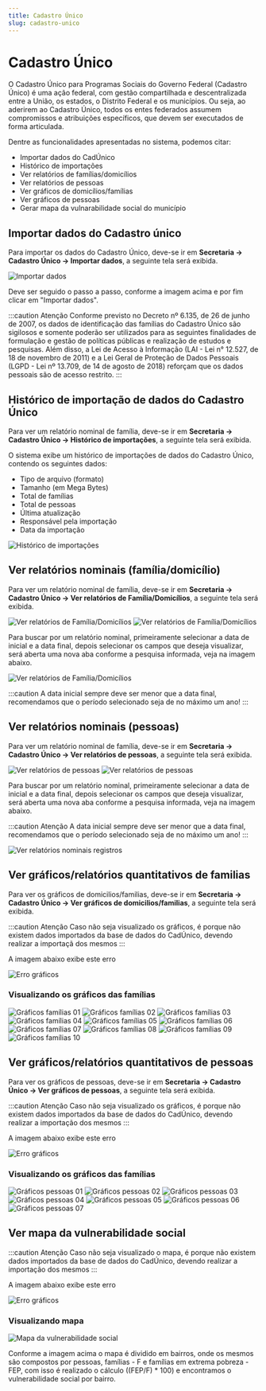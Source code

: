```yaml
---
title: Cadastro Único
slug: cadastro-unico
---
```


# Cadastro Único

O Cadastro Único para Programas Sociais do Governo Federal (Cadastro Único) é uma ação federal, com gestão compartilhada e descentralizada entre a União, os estados, o Distrito Federal e os municípios. Ou seja, ao aderirem ao Cadastro Único, todos os entes federados assumem compromissos e atribuições específicos, que devem ser executados de forma articulada. 

Dentre as funcionalidades apresentadas no sistema, podemos citar:

- Importar dados do CadÚnico
- Histórico de importações
- Ver relatórios de famílias/domicílios
- Ver relatórios de pessoas
- Ver gráficos de domicílios/famílias
- Ver gráficos de pessoas
- Gerar mapa da vulnarabilidade social do município

## Importar dados do Cadastro único

Para importar os dados do Cadastro Único, deve-se ir em **Secretaria -> Cadastro Único -> Importar dados**, a seguinte tela será exibida.

![Importar dados](../../static/img/modules/cadastro-unico/importar_dados.jpg)

Deve ser seguido o passo a passo, conforme a imagem acima e por fim clicar em "Importar dados".

:::caution Atenção
Conforme previsto no Decreto nº 6.135, de 26 de junho de 2007, os dados de identificação das famílias do Cadastro Único são sigilosos e somente poderão ser utilizados para as seguintes finalidades de formulação e gestão de políticas públicas e realização de estudos e pesquisas. Além disso, a Lei de Acesso à Informação (LAI - Lei n° 12.527, de 18 de novembro de 2011) e a Lei Geral de Proteção de Dados Pessoais (LGPD - Lei nº 13.709, de 14 de agosto de 2018) reforçam que os dados pessoais são de acesso restrito.
:::

## Histórico de importação de dados do Cadastro Único

Para ver um relatório nominal de família, deve-se ir em **Secretaria -> Cadastro Único -> Histórico de importações**, a seguinte tela será exibida.

O sistema exibe um histórico de importações de dados do Cadastro Único, contendo os seguintes dados:

- Tipo de arquivo (formato)
- Tamanho (em Mega Bytes)
- Total de famílias
- Total de pessoas
- Última atualização
- Responsável pela importação
- Data da importação

![Histórico de importações](../../static/img/modules/cadastro-unico/historico.jpg)

## Ver relatórios nominais (família/domicílio)

Para ver um relatório nominal de família, deve-se ir em **Secretaria -> Cadastro Único -> Ver relatórios de Família/Domicílios**, a seguinte tela será exibida.

![Ver relatórios de Família/Domicílios](../../static/img/modules/cadastro-unico/relatorio_nominal_familia_01.jpg)
![Ver relatórios de Família/Domicílios](../../static/img/modules/cadastro-unico/relatorio_nominal_familia_02.jpg)

Para buscar por um relatório nominal, primeiramente selecionar a data de inicial e a data final, depois selecionar os campos que deseja visualizar, será aberta uma nova aba conforme a pesquisa informada, veja na imagem abaixo.

![Ver relatórios de Família/Domicílios](../../static/img/modules/cadastro-unico/relatorio_nominais_familias_registros.jpg)

:::caution
A data inicial sempre deve ser menor que a data final, recomendamos que o período selecionado seja de no máximo um ano!
:::

## Ver relatórios nominais (pessoas)

Para ver um relatório nominal de família, deve-se ir em **Secretaria -> Cadastro Único -> Ver relatórios de pessoas**, a seguinte tela será exibida.

![Ver relatórios de pessoas](../../static/img/modules/cadastro-unico/relatorios_nominais_pessoas_01.jpg)
![Ver relatórios de pessoas](../../static/img/modules/cadastro-unico/relatorios_nominais_pessoas_02.jpg)

Para buscar por um relatório nominal, primeiramente selecionar a data de inicial e a data final, depois selecionar os campos que deseja visualizar, será aberta uma nova aba conforme a pesquisa informada, veja na imagem abaixo.

:::caution Atenção
A data inicial sempre deve ser menor que a data final, recomendamos que o período selecionado seja de no máximo um ano!
:::

![Ver relatórios nominais registros](../../static/img/modules/cadastro-unico/relatorios_nominais_pessoas_registros.jpg)

## Ver gráficos/relatórios quantitativos de familias

Para ver os gráficos de domicilios/familias, deve-se ir em **Secretaria -> Cadastro Único -> Ver gráficos de domicilios/familias**, a seguinte tela será exibida.

:::caution Atenção
Caso não seja visualizado os gráficos, é porque não existem dados importados da base de dados do CadÚnico, devendo realizar a importaçã dos mesmos
:::

A imagem abaixo exibe este erro

![Erro gráficos](../../static/img/modules/cadastro-unico/erro_graficos.jpg)

### Visualizando os gráficos das famílias

![Gráficos famílias 01](../../static/img/modules/cadastro-unico/graficos_domicilios_01.jpg)
![Gráficos famílias 02](../../static/img/modules/cadastro-unico/graficos_domicilios_02.jpg)
![Gráficos famílias 03](../../static/img/modules/cadastro-unico/graficos_domicilios_03.jpg)
![Gráficos famílias 04](../../static/img/modules/cadastro-unico/graficos_domicilios_04.jpg)
![Gráficos famílias 05](../../static/img/modules/cadastro-unico/graficos_domicilios_05.jpg)
![Gráficos famílias 06](../../static/img/modules/cadastro-unico/graficos_domicilios_06.jpg)
![Gráficos famílias 07](../../static/img/modules/cadastro-unico/graficos_domicilios_07.jpg)
![Gráficos famílias 08](../../static/img/modules/cadastro-unico/graficos_domicilios_08.jpg)
![Gráficos famílias 09](../../static/img/modules/cadastro-unico/graficos_domicilios_09.jpg)
![Gráficos famílias 10](../../static/img/modules/cadastro-unico/graficos_domicilios_10.jpg)
 
## Ver gráficos/relatórios quantitativos de pessoas

Para ver os gráficos de pessoas, deve-se ir em **Secretaria -> Cadastro Único -> Ver gráficos de pessoas**, a seguinte tela será exibida.

:::caution Atenção
Caso não seja visualizado os gráficos, é porque não existem dados importados da base de dados do CadÚnico, devendo realizar a importação dos mesmos
:::

A imagem abaixo exibe este erro

![Erro gráficos](../../static/img/modules/cadastro-unico/erro_graficos.jpg)

### Visualizando os gráficos das famílias

![Gráficos pessoas 01](../../static/img/modules/cadastro-unico/graficos_pessoas_01.jpg)
![Gráficos pessoas 02](../../static/img/modules/cadastro-unico/graficos_pessoas_02.jpg)
![Gráficos pessoas 03](../../static/img/modules/cadastro-unico/graficos_pessoas_03.jpg)
![Gráficos pessoas 04](../../static/img/modules/cadastro-unico/graficos_pessoas_04.jpg)
![Gráficos pessoas 05](../../static/img/modules/cadastro-unico/graficos_pessoas_05.jpg)
![Gráficos pessoas 06](../../static/img/modules/cadastro-unico/graficos_pessoas_06.jpg)
![Gráficos pessoas 07](../../static/img/modules/cadastro-unico/graficos_pessoas_07.jpg)

## Ver mapa da vulnerabilidade social

:::caution Atenção
Caso não seja visualizado o mapa, é porque não existem dados importados da base de dados do CadÚnico, devendo realizar a importação dos mesmos
:::

A imagem abaixo exibe este erro

![Erro gráficos](../../static/img/modules/cadastro-unico/erro_graficos.jpg)

### Visualizando mapa

![Mapa da vulnerabilidade social](../../static/img/modules/cadastro-unico/mapa.jpg)

Conforme a imagem acima o mapa é dividido em bairros, onde os mesmos são compostos por pessoas, famílias - F e famílias em extrema pobreza - FEP, com isso é realizado o cálculo  ((FEP/F) * 100) e encontramos o vulnerabilidade social por bairro.

